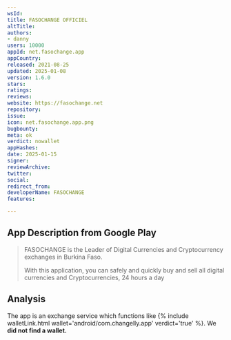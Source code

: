 ```yaml
---
wsId: 
title: FASOCHANGE OFFICIEL
altTitle: 
authors:
- danny
users: 10000
appId: net.fasochange.app
appCountry: 
released: 2021-08-25
updated: 2025-01-08
version: 1.6.0
stars: 
ratings: 
reviews: 
website: https://fasochange.net
repository: 
issue: 
icon: net.fasochange.app.png
bugbounty: 
meta: ok
verdict: nowallet
appHashes: 
date: 2025-01-15
signer: 
reviewArchive: 
twitter: 
social: 
redirect_from: 
developerName: FASOCHANGE
features: 

---
```


## App Description from Google Play 

> FASOCHANGE is the Leader of Digital Currencies and Cryptocurrency exchanges in Burkina Faso.
>
> With this application, you can safely and quickly buy and sell all digital currencies and Cryptocurrencies, 24 hours a day

## Analysis 

The app is an exchange service which functions like {% include walletLink.html wallet='android/com.changelly.app' verdict='true' %}. We **did not find a wallet.**

